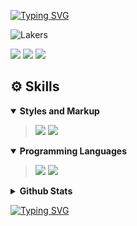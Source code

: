 <a href="https://git.io/typing-svg"><img src="https://readme-typing-svg.demolab.com?font=Fira+Code&duration=4000&pause=1000&color=fcdc4f&random=false&width=435&lines=Ooi+eu+sou+o+Rafael!+%F0%9F%91%8B;Seja+bem+vindo+ao+meu+perfil+README!;" alt="Typing SVG" /></a>

![Lakers](https://github.com/sheranrafael/sheranrafael/assets/154270131/bd42aa85-7ee7-4063-8abb-08a02d87c13a)


<a href="https://instagram.com/sheran_vitorino" target="_blank"><img src="https://img.shields.io/badge/-Instagram-593D88?style=for-the-badge&logo=instagram&logoColor=white" target="_blank"></a>
 <a href = "mailto:contatosheranvitorino@gmail.com"><img src="https://img.shields.io/badge/-Gmail-F7DF1E?style=for-the-badge&logo=gmail&logoColor=black" target="_blank"></a>
  <a href="https://https://github.com/sheranrafael" target="_blank"><img src="https://img.shields.io/badge/GitHub-593D88?style=for-the-badge&logo=github&logoColor=white" target="_blank"></a>

                                                                                                                                                                                                                          
  <h2>⚙️ Skills</h2>

<!------------------------------------------------------- Styles and Markup ----------------------------------------------------->
<details open>
  <summary><b>Styles and Markup</b></summary>

</p>

> <img src="https://img.shields.io/badge/-html5-000000?style=for-the-badge&logo=html5&color=593D88&logoColor=593D88&labelColor=0c1213">
> <img src="https://img.shields.io/badge/-css3-000000?style=for-the-badge&logo=css3&color=F7DF1E&logoColor=F7DF1E&labelColor=0c1213">
</details>

<!--------------------------------------------------- Lenguajes de programacion ------------------------------------------------->
<details open>
  <summary><b>Programming Languages</b></summary>
  
> <img src="https://img.shields.io/badge/-javascript-000000?style=for-the-badge&logo=javascript&color=F7DF1E&logoColor=&labelColor=0c1213">
> <img src="https://img.shields.io/badge/-typescript-000000?style=for-the-badge&logo=typescript&color=593D88&logoColor=593D88&labelColor=0c1213">

<details closed>
  <summary><b> Github Stats</b></summary>
    <hr>
    <img src="https://github-readme-stats.vercel.app/api?username=sheranrafael&show_icons=true&theme=transparent&layout=compact&title_color=fcdc4f&icon_color=db46e2&text_color=b497d3&border_color=8519fa&rank_icon=github" alt="mystreak"  align="right" />
    <img src="https://github-readme-streak-stats.herokuapp.com/?user=sheranrafael&theme=transparent&border=8519fa&stroke=fcdc4f&fire=fcdc4f&currStreakNum=fcdc4f&ring=fcdc4f&sideNums=db46e2&currStreakLabel=fcdc4f&sideLabels=b497d3&dates=fcdc4f" alt="mystreak"/>
    <hr>
</details> 

<a href="https://git.io/typing-svg"><img src="https://readme-typing-svg.demolab.com?font=Fira+Code&duration=4000&center=true&vCenter=true&pause=1000&color=fcdc4f&random=false&width=435&lines=If+you+found+something+useful+here!;If+you+liked+it!;Please+give+me+a+star+%E2%AD%90%EF%B8%8F!;Please+follow+me!" alt="Typing SVG" /></a>




